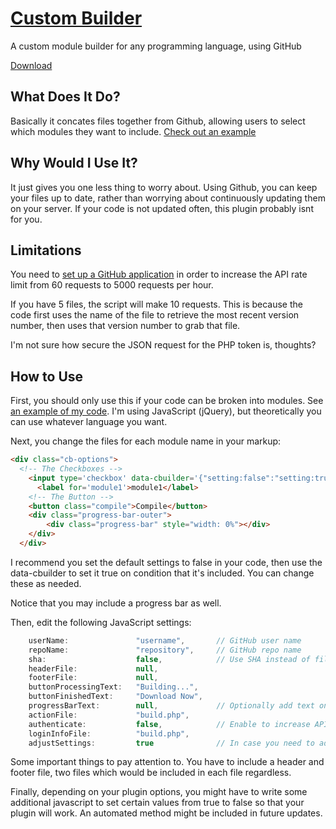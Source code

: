 [Custom Builder](http://kevinbatdorf.com/custom-builder)
============
A custom module builder for any programming language, using GitHub

[Download](https://github.com/KevinBatdorf/custom-builder/zipball/master)


What Does It Do?
----------------

Basically it concates files together from Github, allowing users to select which modules they want to include. [Check out an example](http://liquidslider.com/custom-build/)


Why Would I Use It?
-------------------

It just gives you one less thing to worry about. Using Github, you can keep your files up to date, rather than worrying about continuously updating them on your server. If your code is not updated often, this plugin probably isnt for you.


Limitations
-----------

You need to [set up a GitHub application](https://github.com/settings/applications/new) in order to increase the API rate limit from 60 requests to 5000 requests per hour.

If you have 5 files, the script will make 10 requests. This is because the code first uses the name of the file to retrieve the most recent version number, then uses that version number to grab that file.

I'm not sure how secure the JSON request for the PHP token is, thoughts? 

How to Use
-----------

First, you should only use this if your code can be broken into modules. See [an example of my code](https://github.com/KevinBatdorf/liquidslider/tree/master/modules). I'm using JavaScript (jQuery), but theoretically you can use whatever language you want. 

Next, you change the files for each module name in your markup:

```html
<div class="cb-options">
  <!-- The Checkboxes -->
    <input type='checkbox' data-cbuilder='{"setting:false":"setting:true"}' value='path/to/module1' id='module1'>
      <label for='module1'>module1</label>
    <!-- The Button -->
    <button class="compile">Compile</button>
    <div class="progress-bar-outer">
        <div class="progress-bar" style="width: 0%"></div>
    </div>
  </div>
```
I recommend you set the default settings to false in your code, then use the data-cbuilder to set it true on condition that it's included. You can change these as needed.

Notice that you may include a progress bar as well.

Then, edit the following JavaScript settings:

```javascript
    userName:               "username",       // GitHub user name
    repoName:               "repository",     // GitHub repo name
    sha:                    false,            // Use SHA instead of file name
    headerFile:             null,             
    footerFile:             null,             
    buttonProcessingText:   "Building...",
    buttonFinishedText:     "Download Now",
    progressBarText:        null,             // Optionally add text on complete
    actionFile:             "build.php",
    authenticate:           false,            // Enable to increase API rate limit
    loginInfoFile:          "build.php",
    adjustSettings:         true              // In case you need to adjust settings
```

Some important things to pay attention to. You have to include a header and footer file, two files which would be included in each file regardless. 

Finally, depending on your plugin options, you might have to write some additional javascript to set certain values from true to false so that your plugin will work. An automated method might be included in future updates.